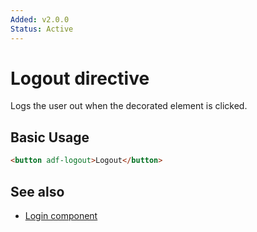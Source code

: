 ```yaml
---
Added: v2.0.0
Status: Active
---
```

# Logout directive

Logs the user out when the decorated element is clicked.

## Basic Usage

```html
<button adf-logout>Logout</button>
```

## See also

-   [Login component](login.component.md)
